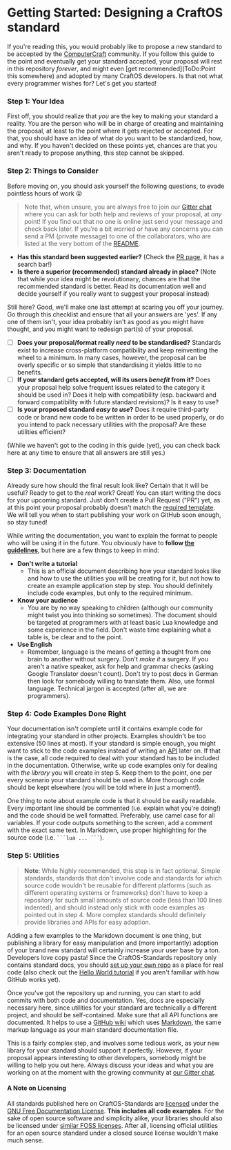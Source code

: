 # Getting Started: Designing a CraftOS standard
If you're reading this, you would probably like to propose a new standard to be accepted by
the [ComputerCraft](https://tweaked.cc/) community. If you follow this guide to the point and eventually get your
standard accepted, your proposal will rest in this repository *forever*, and might
even [get recommended](ToDo:Point this somewhere) and adopted by many CraftOS developers. Is that not what every
programmer wishes for? Let's get you started!

### Step 1: Your Idea
First off, you should realize that *you* are the key to making your standard a reality. You are the person who will be
in charge of creating and maintaining the proposal, at least to the point where it gets rejected or accepted. For that,
you should have an idea of what do you want to be standardized, how, and why. If you haven't decided on these points
yet, chances are that you aren't ready to propose anything, this step cannot be skipped.

### Step 2: Things to Consider
Before moving on, you should ask yourself the following questions, to evade pointless hours of work :stuck_out_tongue:

> Note that, when unsure, you are always free to join our [Gitter chat](https://Gitter.im/oeed/CraftOS-Standards) where
> you can ask for both help and reviews of your proposal, at *any* point! If you find out that no one is online just
> send your message and check back later. If you’re a bit worried or have any concerns you can send a PM (private
> message) to one of the collaborators, who are listed at the very bottom of the [README](../README.md).

* **Has this standard been suggested earlier?** (Check
  the [PR page](https://github.com/oeed/CraftOS-Standards/pulls?q=is%3Apr), it has a search bar!)
* **Is there a superior (recommended) standard already in place?** (Note that while your idea might be revolutionary,
  chances are that the recommended standard is better. Read its documentation well and decide yourself if you really
  want to suggest your proposal instead)

Still here? Good, we'll make one last attempt at scaring you off your journey. Go through this checklist and ensure that
all your answers are 'yes'. If any one of them isn't, your idea probably isn't as good as you might have thought, and
you might want to redesign part(s) of your proposal.

- [ ] **Does your proposal/format really _need_ to be standardised?** Standards exist to increase cross-platform
  compatibility and keep reinventing the wheel to a minimum. In many cases, however, the proposal can be overly specific
  or so simple that standardising it yields little to no benefits.
- [ ] **If your standard gets accepted, will its users _benefit_ from it?** Does your proposal help solve frequent
  issues related to the category it should be used in? Does it help with compatibility (esp. backward and forward
  compatibility with future standard revisions)? Is it easy to use?
- [ ] **Is your proposed standard _easy to use_?** Does it require third-party code or brand new code to be written in
  order to be used properly, or do you intend to pack necessary utilities with the proposal? Are these utilities
  efficient?

(While we haven't got to the coding in this guide (yet), you can check back here at any time to ensure that all answers
are still yes.)

### Step 3: Documentation
Already sure how should the final result look like? Certain that it will be useful? Ready to get to the _real_ work?
Great! You can start writing the docs for your upcoming standard. Just don't create a Pull Request ("PR") yet, as at
this point your proposal probably doesn't match the [required template](./standard-template.md). We will tell
you when to start publishing your work on GitHub soon enough, so stay tuned!

While writing the documentation, you want to explain the format to people who will be using it in the future. You
obviously have to **follow [the guidelines](./standard-template.md)**, but here are a few things to keep in
mind:

* **Don't write a tutorial**
    * This is an official document describing how your standard looks like and how to use the utilities you will be
      creating for it, but not how to create an example application step by step. You should definitely include code
      examples, but only to the required minimum.
* **Know your audience**
    * You are by no way speaking to children (although our community might twist you into thinking so sometimes). The
      document should be targeted at programmers with at least basic Lua knowledge and some experience in the
      field. Don't waste time explaining what a table is, be clear and to the point.
* **Use English**
    * Remember, language is the means of getting a thought from one brain to another without surgery. Don't *make it* a
      surgery. If you aren't a native speaker, ask for help and grammar checks (asking Google Translator doesn't
      count). Don't try to post docs in German then look for somebody willing to translate them. Also, use formal
      language. Technical jargon is accepted (after all, we are programmers).

### Step 4: Code Examples Done Right
Your documentation isn't complete until it contains example code for integrating your standard in other
projects. Examples shouldn't be too extensive (50 lines at most). If your standard is simple enough, you might want to
stick to the code examples instead of writing an [API](https://en.wikipedia.org/wiki/Application_programming_interface)
later on. If that is the case, all code required to deal with your standard has to be included in the
documentation. Otherwise, write up code examples only for dealing with *the library* you will create in step 5. Keep
them to the point, one per every scenario your standard should be used in. More thorough code should be kept elsewhere
(you will be told where in just a moment!).

One thing to note about example code is that it should be easily readable. Every important line should be commented
(i.e. explain what you're doing!) and the code should be well formatted. Preferably, use camel case for all
variables. If your code outputs something to the screen, add a comment with the exact same text. In Markdown, use proper
highlighting for the source code (i.e. ```` ```lua ... ``` ````).

### Step 5: Utilities
> **Note**: While highly recommended, this step is in fact optional. Simple standards, standards that don't involve code
> and standards for which source code wouldn't be reusable for different platforms (such as different operating systems
> or frameworks) don't have to keep a repository for such small amounts of source code (less than 100 lines indented),
> and should instead only stick with code examples as pointed out in step 4. More complex standards should definitely
> provide libraries and APIs for easy adoption.

Adding a few examples to the Markdown document is one thing, but publishing a library for easy manipulation and (more
importantly) adoption of your brand new standard will certainly increase your user base by a ton. Developers love copy
pasta! Since the CraftOS-Standards repository only contains standard docs, you
should [set up your own repo](https://guides.github.com/introduction/getting-your-project-on-github/) as a place for
real code (also check out the [Hello World tutorial](https://guides.github.com/activities/hello-world/) if you aren't
familiar with how GitHub works yet).

Once you've got the repository up and running, you can start to add commits with both code and documentation. Yes, docs
are especially necessary here, since utilities for your standard are technically a different project, and should be
self-contained. Make sure that all API functions are documented. It helps to use
a [GitHub wiki](https://guides.github.com/features/wikis/) which
uses [Markdown](https://guides.github.com/features/mastering-markdown/), the same markup language as your main standard
documentation file.

This is a fairly complex step, and involves some tedious work, as your new library for your standard should support it
perfectly. However, if your proposal appears interesting to other developers, somebody might be willing to help you out
here. Always discuss your ideas and what you are working on at the moment with the growing community
at [our Gitter chat](https://Gitter.im/oeed/CraftOS-Standards).

#### A Note on Licensing
All standards published here on CraftOS-Standards are [licensed](/LICENSE.md) under
the [GNU Free Documentation License](https://www.gnu.org/licenses/fdl-1.3.en.html). **This includes all code
examples**. For the sake of open source software and simplicity alike, your libraries should also be licensed
under [similar FOSS licenses](https://www.gnu.org/licenses/fdl-1.3.en.html). After all, licensing official utilities for
an open source standard under a closed source license wouldn't make much sense.
